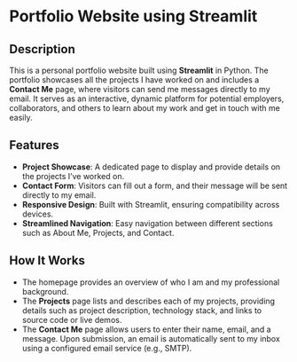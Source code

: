 # Portfolio Website using Streamlit

## Description
This is a personal portfolio website built using **Streamlit** in Python. The portfolio showcases all the projects I have worked on and includes a **Contact Me** page, where visitors can send me messages directly to my email. It serves as an interactive, dynamic platform for potential employers, collaborators, and others to learn about my work and get in touch with me easily.

## Features
- **Project Showcase**: A dedicated page to display and provide details on the projects I’ve worked on.
- **Contact Form**: Visitors can fill out a form, and their message will be sent directly to my email.
- **Responsive Design**: Built with Streamlit, ensuring compatibility across devices.
- **Streamlined Navigation**: Easy navigation between different sections such as About Me, Projects, and Contact.

## How It Works
- The homepage provides an overview of who I am and my professional background.
- The **Projects** page lists and describes each of my projects, providing details such as project description, technology stack, and links to source code or live demos.
- The **Contact Me** page allows users to enter their name, email, and a message. Upon submission, an email is automatically sent to my inbox using a configured email service (e.g., SMTP).



